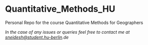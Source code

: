 # Quantitative_Methods_HU
Personal Repo for the course Quantitative Methods for Geographers

_In the case of any issues or queries feel free to contact me at sneidesh@student.hu-berlin.de_
